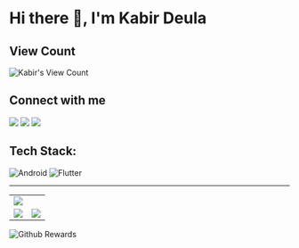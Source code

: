 # Hi there 👋, I'm Kabir Deula

## View Count

![Kabir's View Count](https://profile-counter.glitch.me/kabirdeula/count.svg)

## Connect with me

[<img src="https://img.shields.io/badge/-Facebook-2718F2?style=for-the-badge&logo=facebook&logoColor=000&labelColor=1877F2">][facebook]
[<img src="https://img.shields.io/badge/-Instagram-E37340?style=for-the-badge&logo=instagram&logoColor=000&labelColor=E4405F">][instagram]
[<img src="https://img.shields.io/badge/-LinkedIn-0A0AC2?style=for-the-badge&logo=linkedin&logoColor=000&labelColor=0A66C2">][linkedin]

[facebook]: http://facebook.com/kabirdeula167
[instagram]: https://instagram.com/king_dragon2021/
[linkedin]: https://www.linkedin.com/in/kabir-deula-33888a202/

## Tech Stack:

![Android](https://img.shields.io/badge/Android-26AB40?style=for-the-badge&logo=android&logoColor=000&labelColor=3DDC84)
![Flutter](https://img.shields.io/badge/Flutter-02099B?style=for-the-badge&logo=flutter&logoColor=000&labelColor=02569B)

---

<table>
    <tr>
        <td>
            <img src="https://github-readme-stats.vercel.app/api/top-langs/?username=kabirdeula&theme=tokyonight&hide=css,scss,c,cmake,html,python,swift,shell,kotlin,objective-c,php,blade,cplusplus,csharp,asp.net&langs_count=10&layout=compact">
        </td>
    </tr>
    <tr>
        <td>
            <img src="https://github-readme-stats.vercel.app/api?username=kabirdeula&show_icons=true&theme=tokyonight&count_private=true"/>
        </td>
        <td>
            <img src="https://github-readme-streak-stats.herokuapp.com/?user=kabirdeula&theme=tokyonight"/>
        </td>
    </tr>
</table>

![Github Rewards](https://github-profile-trophy.vercel.app/?username=kabirdeula&theme=tokyonight)
